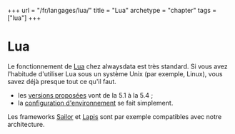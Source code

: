 +++
url = "/fr/langages/lua/"
title = "Lua"
archetype = "chapter"
tags = ["lua"]
+++

# Lua

Le fonctionnement de [Lua](https://www.lua.org/) chez alwaysdata est très standard. Si vous avez l'habitude d'utiliser Lua sous un système Unix (par exemple, Linux), vous savez déjà presque tout ce qu'il faut.

* les [versions proposées](languages/lua/configuration#versions-supportées) vont de la 5.1 à la 5.4 ;
* la [configuration d'environnement](languages/lua/configuration#environnement) se fait simplement.

Les frameworks [Sailor](https://github.com/sailorproject/sailor) et [Lapis](https://leafo.net/lapis/) sont par exemple compatibles avec notre architecture.
